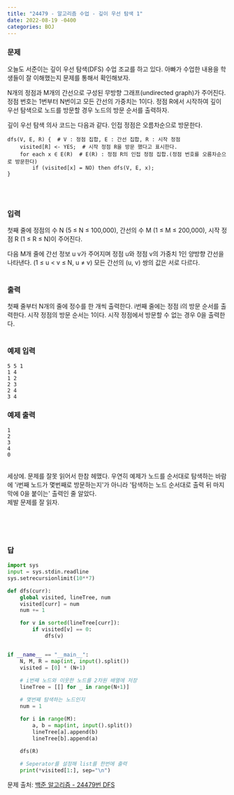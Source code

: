 ```yaml
---
title: "24479 - 알고리즘 수업 - 깊이 우선 탐색 1"
date: 2022-08-19 -0400
categories: BOJ
---
```


### 문제
오늘도 서준이는 깊이 우선 탐색(DFS) 수업 조교를 하고 있다. 아빠가 수업한 내용을 학생들이 잘 이해했는지 문제를 통해서 확인해보자.

N개의 정점과 M개의 간선으로 구성된 무방향 그래프(undirected graph)가 주어진다. 정점 번호는 1번부터 N번이고 모든 간선의 가중치는 1이다. 정점 R에서 시작하여 깊이 우선 탐색으로 노드를 방문할 경우 노드의 방문 순서를 출력하자.

깊이 우선 탐색 의사 코드는 다음과 같다. 인접 정점은 오름차순으로 방문한다.

```
dfs(V, E, R) {  # V : 정점 집합, E : 간선 집합, R : 시작 정점
    visited[R] <- YES;  # 시작 정점 R을 방문 했다고 표시한다.
    for each x ∈ E(R)  # E(R) : 정점 R의 인접 정점 집합.(정점 번호를 오름차순으로 방문한다)
        if (visited[x] = NO) then dfs(V, E, x);
}
```


<br/><br/>

### 입력

첫째 줄에 정점의 수 N (5 ≤ N ≤ 100,000), 간선의 수 M (1 ≤ M ≤ 200,000), 시작 정점 R (1 ≤ R ≤ N)이 주어진다.

다음 M개 줄에 간선 정보 u v가 주어지며 정점 u와 정점 v의 가중치 1인 양방향 간선을 나타낸다. (1 ≤ u < v ≤ N, u ≠ v) 모든 간선의 (u, v) 쌍의 값은 서로 다르다.
<br/><br/>

### 출력

첫째 줄부터 N개의 줄에 정수를 한 개씩 출력한다. i번째 줄에는 정점 i의 방문 순서를 출력한다. 시작 정점의 방문 순서는 1이다. 시작 정점에서 방문할 수 없는 경우 0을 출력한다.
<br/><br/>


### 예제 입력
```
5 5 1
1 4
1 2
2 3
2 4
3 4
```

### 예제 출력
```
1
2
3
4
0
```


<br/>
세상에. 문제를 잘못 읽어서 한참 헤맸다. 우연히 예제가 노드를 순서대로 탐색하는 바람에 'i번째 노드가 몇번째로 방문하는지'가 아니라 '탐색하는 노드 순서대로 출력 뒤 마지막에 0을 붙이는' 출력인 줄 알았다.
<br/>
제발 문제를 잘 읽자.
<br/><br/>


<br/><br/>
### 답

```python
import sys
input = sys.stdin.readline
sys.setrecursionlimit(10**7)

def dfs(curr):
    global visited, lineTree, num
    visited[curr] = num
    num += 1

    for v in sorted(lineTree[curr]):
        if visited[v] == 0:
            dfs(v)


if __name__ == "__main__":
    N, M, R = map(int, input().split())
    visited = [0] * (N+1)
    
    # i번째 노드와 이웃한 노드를 2차원 배열에 저장
    lineTree = [[] for _ in range(N+1)]

    # 몇번째 탐색하는 노드인지
    num = 1

    for i in range(M):
        a, b = map(int, input().split())
        lineTree[a].append(b)
        lineTree[b].append(a)
    
    dfs(R)

    # Seperator를 설정해 list를 한번에 출력
    print(*visited[1:], sep="\n") 

```

문제 출처: [백준 알고리즘 - 24479번 DFS][boj-algo]

[boj-algo]: https://www.acmicpc.net/problem/24479